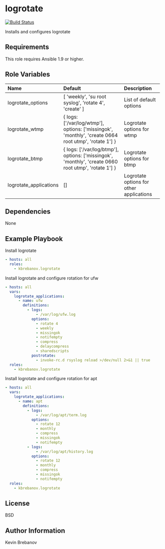 logrotate
=========

[![Build Status](https://travis-ci.org/kbrebanov/ansible-logrotate.svg?branch=master)](https://travis-ci.org/kbrebanov/ansible-logrotate)

Installs and configures logrotate

Requirements
------------

This role requires Ansible 1.9 or higher.

Role Variables
--------------

| Name                   | Default                                                                                             | Description                              |
|:-----------------------|:----------------------------------------------------------------------------------------------------|:-----------------------------------------|
| logrotate_options      | [ 'weekly', 'su root syslog', 'rotate 4', 'create' ]                                                | List of default options                  |
| logrotate_wtmp         | { logs: ['/var/log/wtmp'], options: ['missingok', 'monthly', 'create 0664 root utmp', 'rotate 1'] } | Logrotate options for wtmp               |
| logrotate_btmp         | { logs: ['/var/log/btmp'], options: ['missingok', 'monthly', 'create 0660 root utmp', 'rotate 1'] } | Logrotate options for btmp               |
| logrotate_applications | []                                                                                                  | Logrotate options for other applications |


Dependencies
------------

None

Example Playbook
----------------

Install logrotate
```yaml
- hosts: all
  roles:
    - kbrebanov.logrotate
```

Install logrotate and configure rotation for ufw
```yaml
- hosts: all
  vars:
    logrotate_applications:
      - name: ufw
        definitions:
          - logs:
              - /var/log/ufw.log
            options:
              - rotate 4
              - weekly
              - missingok
              - notifempty
              - compress
              - delaycompress
              - sharedscripts
            postrotate:
              - invoke-rc.d rsyslog reload >/dev/null 2>&1 || true
  roles:
    - kbrebanov.logrotate
```

Install logrotate and configure rotation for apt
```yaml
- hosts: all
  vars:
    logrotate_applications:
      - name: apt
        definitions:
          - logs:
              - /var/log/apt/term.log
            options:
              - rotate 12
              - monthly
              - compress
              - missingok
              - notifempty
          - logs:
              - /var/log/apt/history.log
            options:
              - rotate 12
              - monthly
              - compress
              - missingok
              - notifempty
  roles:
    - kbrebanov.logrotate
```

License
-------

BSD

Author Information
------------------

Kevin Brebanov
